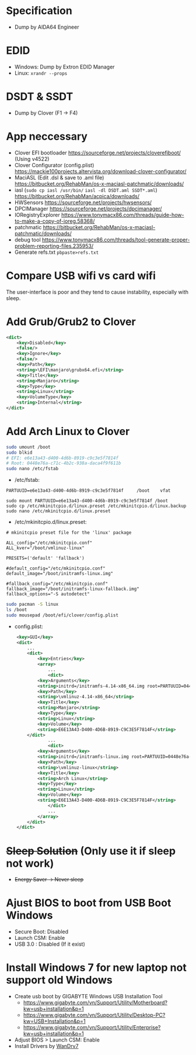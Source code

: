 # Specification
- Dump by AIDA64 Engineer

# EDID
- Windows: Dump by Extron EDID Manager
- Linux: `xrandr --props`

# DSDT & SSDT
- Dump by Clover (F1 -> F4)

# App neccessary
- Clover EFI bootloader https://sourceforge.net/projects/cloverefiboot/ (Using v4522)
- Clover Configurator (config.plist) https://mackie100projects.altervista.org/download-clover-configurator/
- MaciASL (Edit .dsl & save to .aml file) https://bitbucket.org/RehabMan/os-x-maciasl-patchmatic/downloads/
- iasl (`sudo cp iasl /usr/bin/` `iasl -dl DSDT.aml SSDT*.aml`) https://bitbucket.org/RehabMan/acpica/downloads/
- HWSensors https://sourceforge.net/projects/hwsensors/
- DPCIManager https://sourceforge.net/projects/dpcimanager/
- IORegistryExplorer https://www.tonymacx86.com/threads/guide-how-to-make-a-copy-of-ioreg.58368/
- patchmatic https://bitbucket.org/RehabMan/os-x-maciasl-patchmatic/downloads/
- debug tool https://www.tonymacx86.com/threads/tool-generate-proper-problem-reporting-files.235953/
- Generate refs.txt `pbpaste>refs.txt`

# Compare USB wifi vs card wifi

The user-interface is poor and they tend to cause instability, especially with sleep.

# Add Grub/Grub2 to Clover

```xml
<dict>
    <key>Disabled</key>
    <false/>
    <key>Ignore</key>
    <false/>
    <key>Path</key>
    <string>\EFI\manjaro\grubx64.efi</string>
    <key>Title</key>
    <string>Manjaro</string>
    <key>Type</key>
    <string>Linux</string>
    <key>VolumeType</key>
    <string>Internal</string>
</dict>
```

# Add Arch Linux to Clover

```bash
sudo umount /boot
sudo blkid
# EFI: e6e13a43-d400-4d6b-8919-c9c3e5f7814f
# Root: 0448e76a-c71c-4b2c-938a-daca4f9f611b
sudo nano /etc/fstab
```

- /etc/fstab:
```
PARTUUID=e6e13a43-d400-4d6b-8919-c9c3e5f7814f     /boot    vfat
```

```
sudo mount PARTUUID=e6e13a43-d400-4d6b-8919-c9c3e5f7814f /boot
sudo cp /etc/mkinitcpio.d/linux.preset /etc/mkinitcpio.d/linux.backup
sudo nano /etc/mkinitcpio.d/linux.preset
```

- /etc/mkinitcpio.d/linux.preset:
```
# mkinitcpio preset file for the 'linux' package

ALL_config="/etc/mkinitcpio.conf"
ALL_kver="/boot/vmlinuz-linux"

PRESETS=('default' 'fallback')

#default_config="/etc/mkinitcpio.conf"
default_image="/boot/initramfs-linux.img"

#fallback_config="/etc/mkinitcpio.conf"
fallback_image="/boot/initramfs-linux-fallback.img"
fallback_options="-S autodetect"
```

```bash
sudo pacman -S linux
ls /boot
sudo mousepad /boot/efi/clover/config.plist
```

- config.plist:
```xml
	<key>GUI</key>
	<dict>
        ...
		<dict>
			<key>Entries</key>
			<array>
                ...
                <dict>
			<key>Arguments</key>
			<string>initrd=/initramfs-4.14-x86_64.img root=PARTUUID=0448e76a-c71c-4b2c-938a-daca4f9f611b rw quiet</string>
			<key>Path</key>
			<string>\vmlinuz-4.14-x86_64</string>
			<key>Title</key>
			<string>Manjaro</string>
			<key>Type</key>
			<string>Linux</string>
			<key>Volume</key>
			<string>E6E13A43-D400-4D6B-8919-C9C3E5F7814F</string>
		</dict>
                ...
                <dict>
			<key>Arguments</key>
			<string>initrd=/initramfs-linux.img root=PARTUUID=0448e76a-c71c-4b2c-938a-daca4f9f611b rw quiet</string>
			<key>Path</key>
			<string>\vmlinuz-linux</string>
			<key>Title</key>
			<string>Arch Linux</string>
			<key>Type</key>
			<string>Linux</string>
			<key>Volume</key>
			<string>E6E13A43-D400-4D6B-8919-C9C3E5F7814F</string>
                </dict>
                ...
			</array>
		</dict>
	</dict>
```

# ~~Sleep Solution~~ (Only use it if sleep not work)
- ~~Energy Saver -> Never sleep~~

# Ajust BIOS to boot from USB Boot Windows

- Secure Boot: Disabled
- Launch CSM: Enable
- USB 3.0 : Disabled (If it exist)

# Install Windows 7 for new laptop not support old Windows
- Create usb boot by GIGABYTE Windows USB Installation Tool
  + https://www.gigabyte.com/vn/Support/Utility/Motherboard?kw=usb+installation&p=1
  + https://www.gigabyte.com/vn/Support/Utility/Desktop-PC?kw=USB+Installation&p=1
  + https://www.gigabyte.com/vn/Support/Utility/Enterprise?kw=usb+installation&p=1
- Adjust BIOS > Launch CSM: Enable
- Install Drivers by [WanDrv7](https://www.itsk.com/thread-392206-1-1.html)
